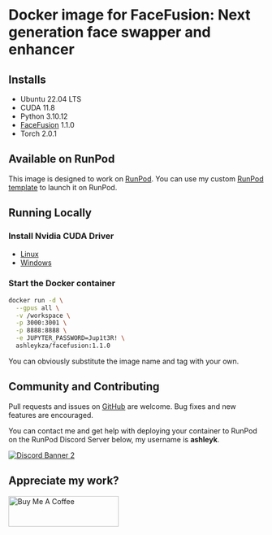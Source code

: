 # Docker image for FaceFusion: Next generation face swapper and enhancer

## Installs

* Ubuntu 22.04 LTS
* CUDA 11.8
* Python 3.10.12
* [FaceFusion](
  https://github.com/facefusion/facefusion) 1.1.0
* Torch 2.0.1

## Available on RunPod

This image is designed to work on [RunPod](https://runpod.io?ref=2xxro4sy).
You can use my custom [RunPod template](
https://runpod.io/gsc?template=pxpldkhq6u&ref=2xxro4sy)
to launch it on RunPod.

## Running Locally

### Install Nvidia CUDA Driver

- [Linux](https://docs.nvidia.com/cuda/cuda-installation-guide-linux/index.html)
- [Windows](https://docs.nvidia.com/cuda/cuda-installation-guide-microsoft-windows/index.html)

### Start the Docker container

```bash
docker run -d \
  --gpus all \
  -v /workspace \
  -p 3000:3001 \
  -p 8888:8888 \
  -e JUPYTER_PASSWORD=Jup1t3R! \
  ashleykza/facefusion:1.1.0
```

You can obviously substitute the image name and tag with your own.

## Community and Contributing

Pull requests and issues on [GitHub](https://github.com/ashleykleynhans/facefusion-docker)
are welcome. Bug fixes and new features are encouraged.

You can contact me and get help with deploying your container
to RunPod on the RunPod Discord Server below,
my username is **ashleyk**.

<a target="_blank" href="https://discord.gg/pJ3P2DbUUq">![Discord Banner 2](https://discordapp.com/api/guilds/912829806415085598/widget.png?style=banner2)</a>

## Appreciate my work?

<a href="https://www.buymeacoffee.com/ashleyk" target="_blank"><img src="https://cdn.buymeacoffee.com/buttons/v2/default-yellow.png" alt="Buy Me A Coffee" style="height: 60px !important;width: 217px !important;" ></a>
